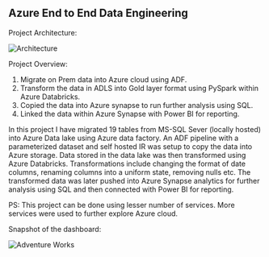 ## Azure End to End Data Engineering

Project Architecture:

![Architecture](https://github.com/pranavrj/Azure_E2E/assets/25327428/d27c9982-1cef-4d96-a218-fc99059b2e8b)

Project Overview: 

1) Migrate on Prem data into Azure cloud using ADF.
2) Transform the data in ADLS into Gold layer format using PySpark within Azure Databricks.
3) Copied the data into Azure synapse to run further analysis using SQL.
4) Linked the data within Azure Synapse with Power BI for reporting.

In this project I have migrated 19 tables from MS-SQL Sever (locally hosted) into Azure Data lake using Azure data factory. An ADF pipeline with a parameterized dataset and self hosted IR was setup to copy the data into Azure storage. Data stored in the data lake was then transformed using Azure Databricks. Transformations include changing the format of date columns, renaming columns into a uniform state, removing nulls etc.
The transformed data was later pushed into Azure Synapse analytics for further analysis using SQL and then connected with Power BI for reporting. 

PS: This project can be done using lesser number of services. More services were used to further explore Azure cloud.

Snapshot of the dashboard:

![Adventure Works](https://github.com/pranavrj/Azure_E2E/assets/25327428/68c33b58-ad7b-45af-ad95-6580036ded9a)
